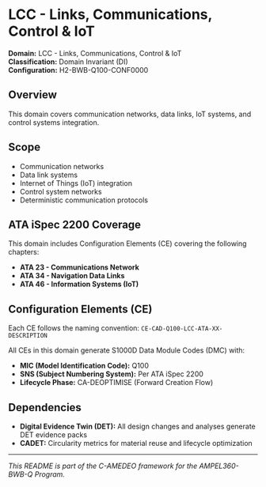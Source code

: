 # LCC - Links, Communications, Control & IoT

**Domain:** LCC - Links, Communications, Control & IoT  
**Classification:** Domain Invariant (DI)  
**Configuration:** H2-BWB-Q100-CONF0000  

## Overview

This domain covers communication networks, data links, IoT systems, and control systems integration.

## Scope

- Communication networks
- Data link systems
- Internet of Things (IoT) integration
- Control system networks
- Deterministic communication protocols

## ATA iSpec 2200 Coverage

This domain includes Configuration Elements (CE) covering the following chapters:

- **ATA 23 - Communications Network**
- **ATA 34 - Navigation Data Links**
- **ATA 46 - Information Systems (IoT)**

## Configuration Elements (CE)

Each CE follows the naming convention: `CE-CAD-Q100-LCC-ATA-XX-DESCRIPTION`

All CEs in this domain generate S1000D Data Module Codes (DMC) with:
- **MIC (Model Identification Code):** Q100
- **SNS (Subject Numbering System):** Per ATA iSpec 2200
- **Lifecycle Phase:** CA-DEOPTIMISE (Forward Creation Flow)

## Dependencies

- **Digital Evidence Twin (DET):** All design changes and analyses generate DET evidence packs
- **CADET:** Circularity metrics for material reuse and lifecycle optimization

---

*This README is part of the C-AMEDEO framework for the AMPEL360-BWB-Q Program.*